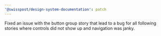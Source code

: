 ```yaml
---
'@swisspost/design-system-documentation': patch
---
```


Fixed an issue with the button group story that lead to a bug for all following stories where controls did not show up and navigation was janky.
